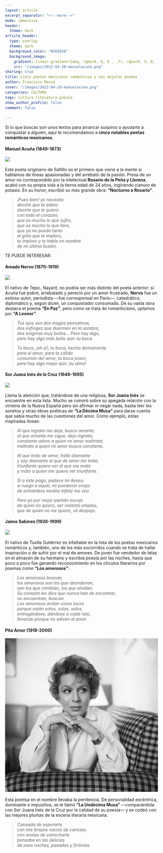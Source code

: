```yaml
---
layout: article
excerpt_separator: "<!--more-->"
mode: immersive
header:
  theme: dark
article_header:
  type: overlay
  theme: dark
  background_color: "#203028"
  background_image:
    gradient: linear-gradient(1deg, rgba(0, 0, 0 , .7), rgba(8, 3, 8, .9))
    src: "/images/2022-04-20-manuelacuna.png"
sharing: true
title: Cinco poetas mexicanos románticos y sus mejores poemas
author: Francisco Massé
cover: "/images/2022-04-20-manuelacuna.png"
categories: CULTURA
tags: cultura literatura poesía
show_author_profile: false
comment: false

---
```

Si lo que buscas son unos textos para arrancar suspiros o ayudarte a conquistar a alguien, aquí te recomendamos a **cinco notables poetas románticos mexicanos.**

#### Manuel Acuña (1849-1873)

![](https://upload.wikimedia.org/wikipedia/commons/thumb/e/e3/Manuel_Acu%C3%B1a.jpg/676px-Manuel_Acu%C3%B1a.jpg)

Este poeta originario de Saltillo es el primero que viene a la mente si hablamos de líneas apasionadas y del arrebato de la pasión. Presa de un amor no correspondido por la intelectual **Rosario de la Peña y Llerena**, acabó con su propia vida a la tierna edad de 24 años, ingiriendo cianuro de potasio. En su honor, escribió su más grande obra: **“Nocturno a Rosario”**.

> _¡Pues bien! yo necesito  
> decirte que te adoro  
> decirte que te quiero  
> con todo el corazón;  
> que es mucho lo que sufro,  
> que es mucho lo que lloro,  
> que ya no puedo tanto  
> al grito que te imploro,  
> te imploro y te hablo en nombre  
> de mi última ilusión._

TE PUEDE INTERESAR: 

#### Amado Nervo (1870-1919)

![](https://cdn.zendalibros.com/wp-content/uploads/2018/03/poemas-de-amado-nervo.jpg)

El nativo de Tepic, Nayarit, no podría ser más distinto del poeta anterior: si Acuña fue pobre, arrebatado y pereció por un amor frustrado, **Nervo** fue un exitoso autor, periodista —fue corresponsal en París—, catedrático, diplomático y, según dicen, un conquistador consumado. De su vasta obra destaca el poema **“En Paz”**, pero como se trata de romanticismo, optamos por **“A Leonor”**.

> _Tus ojos son dos magos pensativos,  
> dos esfinges que duermen en la sombra,  
> dos enigmas muy bellos… Pero hay algo,  
> pero hay algo más bello aún: tu boca._
>
> _Tu boca, ¡oh sí!; tu boca, hecha divinamente  
> para el amor, para la cálida  
> comunión del amor, tu boca joven;  
> pero hay algo mejor aún: ¡tu alma!_

#### Sor Juana Inés de la Cruz (1648-1695)

![](https://upload.wikimedia.org/wikipedia/commons/5/5a/Sor_Juana_by_Miguel_Cabrera_%28cropped%29.jpg)

Llama la atención que, tratándose de una religiosa, **Sor Juana Inés** se encuentre en esta lista. Mucho se rumoró sobre su apegada relación con la virreina de la Nueva España pero sin afirmar ni negar nada, basta leer los sonetos y otras obras poéticas de **“La Décima Musa”** para darse cuenta que sabía mucho de las cuestiones del amor. Como ejemplo, estas inspiradas líneas:

> _Al que ingrato me deja, busco amante;  
> al que amante me sigue, dejo ingrata;  
> constante adoro a quien mi amor maltrata;  
> maltrato a quien mi amor busca constante._
>
> _Al que trato de amor, hallo diamante  
> y soy diamante al que de amor me trata;  
> triunfante quiero ver al que me mata  
> y mato a quien me quiere ver triunfante._
>
> _Si a éste pago, padece mi deseo;  
> si ruego a aquél, mi pundonor enojo:  
> de entrambos modos infeliz me veo._
>
> _Pero yo por mejor partido escojo  
> de quien no quiero, ser violento empleo,  
> que de quien no me quiere, vil despojo._

#### Jaime Sabines (1926-1999)

![](https://cdn.zendalibros.com/wp-content/uploads/2018/10/yo-no-lo-se-d-e-cierto-jaime-sabines.jpg)

El nativo de Tuxtla Gutiérrez es infaltable en la lista de los poetas mexicanos románticos y, también, uno de los más socorridos cuando se trata de hallar inspiración o de sufrir por el mal de amores. De joven fue vendedor de telas en el almacén de su hermano y escribía poesía por las noches, hasta que poco a poco fue ganando reconocimiento en los círculos literarios por poemas como **“Los amorosos”**:

> _Los amorosos buscan,  
> los amorosos son los que abandonan,  
> son los que cambian, los que olvidan.  
> Su corazón les dice que nunca han de encontrar,  
> no encuentran, buscan.  
> Los amorosos andan como locos  
> porque están solos, solos, solos,  
> entregándose, dándose a cada rato,  
> llorando porque no salvan al amor._

#### Pita Amor (1918-2000)

![](/images/2022-04-20-pita.jpeg)

Esta poetisa en el nombre llevaba la penitencia. De personalidad excéntrica, dominante e impositiva, se le llamó **“La Undécima Musa”** —comparándola con Sor Juana Inés de la Cruz por la calidad de su poesía— y se codeó con las mejores plumas de la escena literaria mexicana.

> _Cansada de esperarte  
> con mis brazos vacíos de caricias,  
> con ansias de estrecharte  
> pensaba en las delicias  
> de esas noches, pasadas y ficticias._